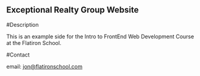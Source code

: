 Exceptional Realty Group Website
---


#Description


This is an example side for the Intro to FrontEnd Web Development Course at the Flatiron School. 

#Contact

email: jon@flatironschool.com